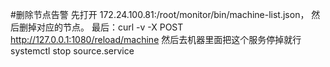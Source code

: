 #删除节点告警
先打开 172.24.100.81:/root/monitor/bin/machine-list.json， 然后删掉对应的节点。
最后：curl -v -X POST http://127.0.0.1:1080/reload/machine
然后去机器里面把这个服务停掉就行
systemctl  stop   source.service
